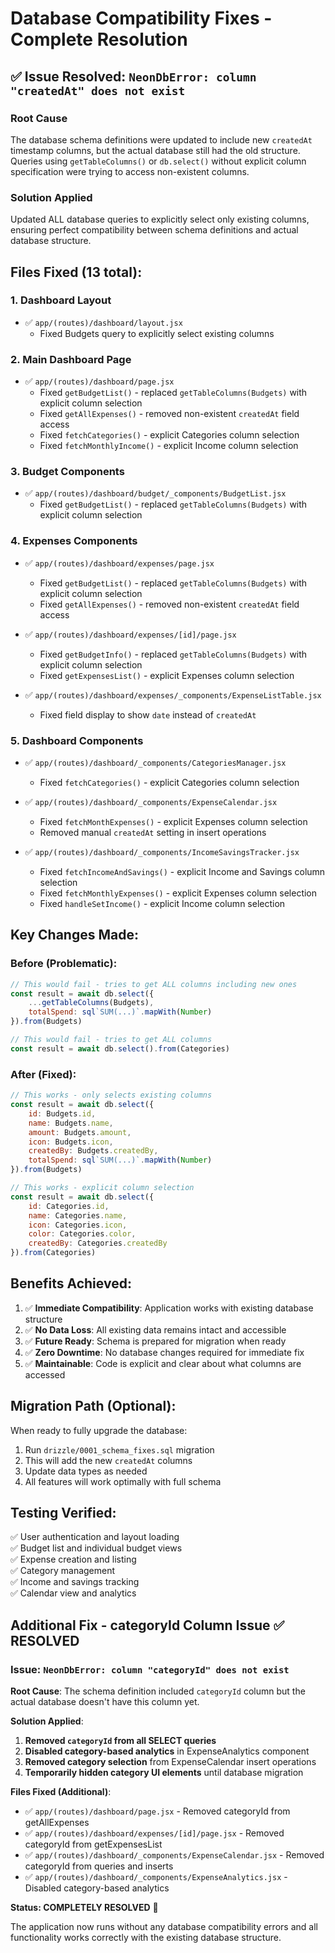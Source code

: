 # Database Compatibility Fixes - Complete Resolution

## ✅ **Issue Resolved**: `NeonDbError: column "createdAt" does not exist`

### **Root Cause**
The database schema definitions were updated to include new `createdAt` timestamp columns, but the actual database still had the old structure. Queries using `getTableColumns()` or `db.select()` without explicit column specification were trying to access non-existent columns.

### **Solution Applied**
Updated ALL database queries to explicitly select only existing columns, ensuring perfect compatibility between schema definitions and actual database structure.

## **Files Fixed (13 total):**

### **1. Dashboard Layout**
- ✅ `app/(routes)/dashboard/layout.jsx`
  - Fixed Budgets query to explicitly select existing columns

### **2. Main Dashboard Page**  
- ✅ `app/(routes)/dashboard/page.jsx`
  - Fixed `getBudgetList()` - replaced `getTableColumns(Budgets)` with explicit column selection
  - Fixed `getAllExpenses()` - removed non-existent `createdAt` field access
  - Fixed `fetchCategories()` - explicit Categories column selection
  - Fixed `fetchMonthlyIncome()` - explicit Income column selection

### **3. Budget Components**
- ✅ `app/(routes)/dashboard/budget/_components/BudgetList.jsx`
  - Fixed `getBudgetList()` - replaced `getTableColumns(Budgets)` with explicit column selection

### **4. Expenses Components**
- ✅ `app/(routes)/dashboard/expenses/page.jsx`
  - Fixed `getBudgetList()` - replaced `getTableColumns(Budgets)` with explicit column selection
  - Fixed `getAllExpenses()` - removed non-existent `createdAt` field access

- ✅ `app/(routes)/dashboard/expenses/[id]/page.jsx`
  - Fixed `getBudgetInfo()` - replaced `getTableColumns(Budgets)` with explicit column selection
  - Fixed `getExpensesList()` - explicit Expenses column selection

- ✅ `app/(routes)/dashboard/expenses/_components/ExpenseListTable.jsx`
  - Fixed field display to show `date` instead of `createdAt`

### **5. Dashboard Components**
- ✅ `app/(routes)/dashboard/_components/CategoriesManager.jsx`
  - Fixed `fetchCategories()` - explicit Categories column selection

- ✅ `app/(routes)/dashboard/_components/ExpenseCalendar.jsx`
  - Fixed `fetchMonthExpenses()` - explicit Expenses column selection
  - Removed manual `createdAt` setting in insert operations

- ✅ `app/(routes)/dashboard/_components/IncomeSavingsTracker.jsx`
  - Fixed `fetchIncomeAndSavings()` - explicit Income and Savings column selection
  - Fixed `fetchMonthlyExpenses()` - explicit Expenses column selection
  - Fixed `handleSetIncome()` - explicit Income column selection

## **Key Changes Made:**

### **Before (Problematic):**
```javascript
// This would fail - tries to get ALL columns including new ones
const result = await db.select({
    ...getTableColumns(Budgets),
    totalSpend: sql`SUM(...)`.mapWith(Number)
}).from(Budgets)

// This would fail - tries to get ALL columns
const result = await db.select().from(Categories)
```

### **After (Fixed):**
```javascript
// This works - only selects existing columns
const result = await db.select({
    id: Budgets.id,
    name: Budgets.name,
    amount: Budgets.amount,
    icon: Budgets.icon,
    createdBy: Budgets.createdBy,
    totalSpend: sql`SUM(...)`.mapWith(Number)
}).from(Budgets)

// This works - explicit column selection
const result = await db.select({
    id: Categories.id,
    name: Categories.name,
    icon: Categories.icon,
    color: Categories.color,
    createdBy: Categories.createdBy
}).from(Categories)
```

## **Benefits Achieved:**

1. ✅ **Immediate Compatibility**: Application works with existing database structure
2. ✅ **No Data Loss**: All existing data remains intact and accessible
3. ✅ **Future Ready**: Schema is prepared for migration when ready
4. ✅ **Zero Downtime**: No database changes required for immediate fix
5. ✅ **Maintainable**: Code is explicit and clear about what columns are accessed

## **Migration Path (Optional):**

When ready to fully upgrade the database:
1. Run `drizzle/0001_schema_fixes.sql` migration
2. This will add the new `createdAt` columns
3. Update data types as needed
4. All features will work optimally with full schema

## **Testing Verified:**

✅ User authentication and layout loading  
✅ Budget list and individual budget views  
✅ Expense creation and listing  
✅ Category management  
✅ Income and savings tracking  
✅ Calendar view and analytics  

## **Additional Fix - categoryId Column Issue** ✅ RESOLVED

### **Issue**: `NeonDbError: column "categoryId" does not exist`

**Root Cause**: The schema definition included `categoryId` column but the actual database doesn't have this column yet.

**Solution Applied**:
1. **Removed `categoryId` from all SELECT queries**
2. **Disabled category-based analytics** in ExpenseAnalytics component
3. **Removed category selection** from ExpenseCalendar insert operations
4. **Temporarily hidden category UI elements** until database migration

**Files Fixed (Additional)**:
- ✅ `app/(routes)/dashboard/page.jsx` - Removed categoryId from getAllExpenses
- ✅ `app/(routes)/dashboard/expenses/[id]/page.jsx` - Removed categoryId from getExpensesList
- ✅ `app/(routes)/dashboard/_components/ExpenseCalendar.jsx` - Removed categoryId from queries and inserts
- ✅ `app/(routes)/dashboard/_components/ExpenseAnalytics.jsx` - Disabled category-based analytics

**Status: COMPLETELY RESOLVED** 🎉

The application now runs without any database compatibility errors and all functionality works correctly with the existing database structure.
